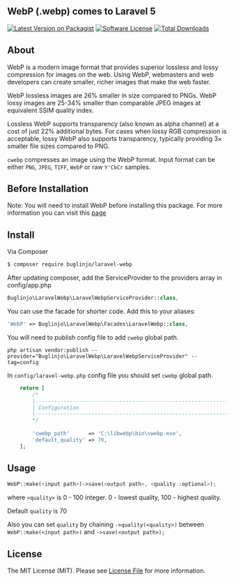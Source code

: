## WebP (.webp) comes to Laravel 5

[![Latest Version on Packagist][ico-version]][link-packagist]
[![Software License][ico-license]](LICENSE.md)
[![Total Downloads][ico-downloads]][link-downloads]

## About

WebP is a modern image format that provides superior lossless and lossy compression for images on the web. Using WebP, webmasters and web developers can create smaller, richer images that make the web faster.

WebP lossless images are 26% smaller in size compared to PNGs. WebP lossy images are 25-34% smaller than comparable JPEG images at equivalent SSIM quality index.

Lossless WebP supports transparency (also known as alpha channel) at a cost of just 22% additional bytes. For cases when lossy RGB compression is acceptable, lossy WebP also supports transparency, typically providing 3× smaller file sizes compared to PNG.


`cwebp` compresses an image using the WebP format. Input format can be either `PNG`, `JPEG`, `TIFF`, `WebP` or raw `Y'CbCr` samples.

## Before Installation

Note: You will need to install WebP before installing this package. For more information you can visit this [page](https://developers.google.com/speed/webp/)

## Install

Via Composer

``` bash
$ composer require buglinjo/laravel-webp
```

After updating composer, add the ServiceProvider to the providers array in config/app.php
```php
Buglinjo\LaravelWebp\LaravelWebpServiceProvider::class,
```

You can use the facade for shorter code. Add this to your aliases:
```php
'WebP' => Buglinjo\LaravelWebp\Facades\LaravelWebp::class,
```

You will need to publish config file to add `cwebp` global path.

```
php artisan vendor:publish --provider="Buglinjo\LaravelWebp\LaravelWebpServiceProvider" --tag=config
```

In `config/laravel-webp.php` config file you should set `cwebp` global path.

``` php
    return [
    	/*
    	|--------------------------------------------------------------------------
    	| Configuration
    	|--------------------------------------------------------------------------
    	*/
    
    	'cwebp_path'      => 'C:\libwebp\bin\cwebp.exe',
    	'default_quality' => 70,
    ];
```

## Usage

``` php
WebP::make(<input path>)->save(<output path>, <quality :optional>);
```
where `<quality>` is 0 - 100 integer. 0 - lowest quality, 100 - highest quality.

Default `quality` is 70

Also you can set `quality` by chaining `->quality(<quality>)` between `WebP::make(<input path>)` and `->save(<output path>);`

## License

The MIT License (MIT). Please see [License File](LICENSE.md) for more information.

[ico-version]: https://img.shields.io/packagist/v/buglinjo/laravel-webp.svg?style=flat-square
[ico-license]: https://img.shields.io/badge/license-MIT-brightgreen.svg?style=flat-square
[ico-downloads]: https://img.shields.io/packagist/dt/buglinjo/laravel-webp.svg?style=flat-square

[link-packagist]: https://packagist.org/packages/buglinjo/laravel-webp
[link-downloads]: https://packagist.org/packages/buglinjo/laravel-webp
[link-author]: https://github.com/buglinjo
